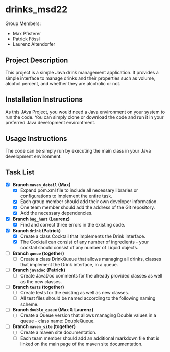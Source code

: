 # drinks_msd22

Group Members:
- Max Pfisterer
- Patrick Fössl
- Laurenz Altendorfer
## Project Description 

This project is a simple Java drink management application. It provides a simple interface to manage drinks and their properties such as volume, alcohol percent, and whether they are alcoholic or not.

## Installation Instructions

As this JAva Project, you would need a Java environment on your system to run the code. You can simply clone or download the code and run it in your preferred Java development environtment.

## Usage Instructions

The code can be simply run by executing the main class in your Java development environment.

## Task List

- [x] **Branch `maven_detail` (Max)**
  - [x] Expand pom.xml file to include all necessary libraries or configurations to implement the entire task.
  - [x] Each group member should add their own developer information.
  - [x] One team member should add the address of the Git repository.
  - [x] Add the necessary dependencies.
  
- [x] **Branch `bug_hunt` (Laurenz)**
  - [x] Find and correct three errors in the existing code.
  
- [x] **Branch `drink` (Patrick)**
  - [x] Create a class Cocktail that implements the Drink interface.
  - [x] The Cocktail can consist of any number of ingredients - your cocktail should consist of any number of Liquid objects.
- [ ] **Branch `queue` (together)**
  - [ ] Create a class DrinkQueue that allows managing all drinks, classes that implement the Drink interface, in a queue.

- [ ] **Branch `javadoc` (Patrick)**
  - [ ] Create JavaDoc comments for the already provided classes as well as the new classes.

- [ ] **Branch `tests` (together)**
  - [ ] Create tests for the existing as well as new classes.
  - [ ] All test files should be named according to the following naming scheme.

- [ ] **Branch `double_queue` (Max & Laurenz)**
  - [ ] Create a Queue version that allows managing Double values in a queue - class name: DoubleQueue.

- [ ] **Branch `maven_site` (together)**
  - [ ] Create a maven site documentation.
  - [ ] Each team member should add an additional markdown file that is linked on the main page of the maven site documentation.